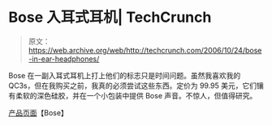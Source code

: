 # Bose 入耳式耳机| TechCrunch

> 原文：<https://web.archive.org/web/http://techcrunch.com/2006/10/24/bose-in-ear-headphones/>

Bose 在一副入耳式耳机上打上他们的标志只是时间问题。虽然我喜欢我的 QC3s，但在我购买之前，我真的必须尝试这些东西。定价为 99.95 美元，它们镶有柔软的深色硅胶，并在一个小包装中提供 Bose 声音。不惊人，但值得研究。

[产品页面](https://web.archive.org/web/20150307025328/http://www.bose.com/controller?event=VIEW_PRODUCT_PAGE_EVENT&product=triport_ie_headphones_index)【Bose】